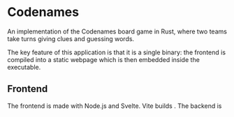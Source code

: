 # Codenames

An implementation of the Codenames board game in Rust, where two teams take turns giving clues and guessing words.

The key feature of this application is that it is a single binary: the frontend is compiled into a static webpage which is then embedded inside the executable.

## Frontend

The frontend is made with Node.js and Svelte.
Vite builds .
The backend is 
